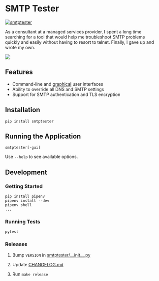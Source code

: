 # SMTP Tester

[![smtptester](https://circleci.com/gh/mconigliaro/smtptester.svg?style=svg)](https://circleci.com/gh/mconigliaro/smtptester)

As a consultant at a managed services provider, I spent a long time searching for a tool that would help me troubleshoot SMTP problems quickly and easily without having to resort to telnet. Finally, I gave up and wrote my own.

![](https://raw.githubusercontent.com/mconigliaro/smtptester/master/screenshots/smtptester-gui.png)

## Features

- Command-line and [graphical](https://www.qt.io/qt-for-python) user interfaces
- Ability to override all DNS and SMTP settings
- Support for SMTP authentication and TLS encryption

## Installation

    pip install smtptester

## Running the Application

    smtptester[-gui]

Use `--help` to see available options.

## Development

### Getting Started

    pip install pipenv
    pipenv install --dev
    pipenv shell
    ...

### Running Tests

    pytest

### Releases

1. Bump `VERSION` in [smtptester/\_\_init\_\_.py](smtptester/__init__.py)

1. Update [CHANGELOG.md](CHANGELOG.md)

1. Run `make release`
